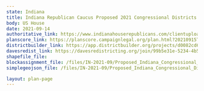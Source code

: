 ```yaml
---
state: Indiana
title: Indiana Republican Caucus Proposed 2021 Congressional Districts
body: US House
date: 2021-09-14
authoritative_link: https://www.indianahouserepublicans.com/clientuploads/2021/Redistricting/All_Map_Comparison_Congressional_Districts.pdf
planscore_link: https://planscore.campaignlegal.org/plan.html?20210915T160048.293088169Z
districtbuilder_link: https://app.districtbuilder.org/projects/d0082cd6-33da-425d-9217-8547587007a0
davesredist_link: https://davesredistricting.org/join/99b5e31e-5234-4b5d-b8ce-1633876290c0
shapefile_file:
blockassignment_file: /files/IN-2021-09/Proposed_Indiana_Congressional_Districts.zip
simplegeojson_file: /files/IN-2021-09/Proposed_Indiana_Congressional_Districts.geojson

layout: plan-page
---
```

